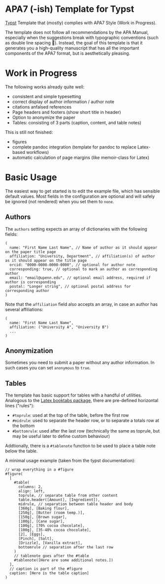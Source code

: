 # APA7 (-ish) Template for Typst

[Typst](https://typst.app/) Template that (mostly) complies with APA7 Style (Work in Progress).

The template does not follow all recommendations by the APA Manual, especially when the suggestions break with typographic conventions (such as double line spacing :vomiting_face:). Instead, the goal of this template is that it generates you a high-quality manuscript that has all the important components of the APA7 format, but is aesthetically pleasing.

# Work in Progress

The following works already quite well:

- consistent and simple typesetting
- correct display of author information / author note
- citations anfalsed references
- Page headers and footers (show short title in header)
- Option to anonymize the paper
- Tables: consisting of 3 parts (caption, content, and table notes)

This is still not finished:

- figures
- complete pandoc integration (template for pandoc to replace Latex-based workflows)
- automatic calculation of page margins (like memoir-class for Latex)

# Basic Usage

The easiest way to get started is to edit the example file, which has sensible default values. Most fields in the configuration are optional and will safely be ignored (not rendered) when you set them to `none`.

## Authors

The `authors` setting expects an array of dictionaries with the following fields:

```typst
(
  name: "First Name Last Name", // Name of author as it should appear on the paper title page
  affiliation: "University, Department", // affiliation(s) of author as it should appear on the title page
  orcid: "0000-0000-0000-0000", // optional for author note
  corresponding: true, // optional to mark an author as corresponding author
  email: "email@upenn.edu", // optional email address, required if author is corresponding
  postal: "Longer string", // optional postal address for corresponding author
)
```

Note that the `affiliation` field also accepts an array, in case an author has several affiliations:


```typst
(
  name: "First Name Last Name",
  affiliation: ("University A", "University B")
  ...
)
```

## Anonymization

Sometimes you need to submit a paper without any author information. In such cases you can set `anonymous` to `true`.

## Tables

The template has basic support for tables with a handful of utilities. Analogous to the [Latex booktabs package](https://ctan.org/pkg/booktabs), there are pre-defined horizontal lines ("rules"):

- `#toprule`: used at the top of the table, before the first row
- `#midrule`: used to separate the header row, or to separate a totals row at the bottom
- `#bottomrule`: used after the last row (technically the same as toprule, but may be useful later to define custom behaviour)

Addtionally, there is a `#tablenote` function to be used to place a table note below the table.

A minimal usage example (taken from the typst documentation):

```typst
// wrap everything in a #figure
#figure(
  [
    #table(
      columns: 2,
      align: left,
      toprule, // separate table from other content
      table.header([Amount], [Ingredient]),
      midrule, // separation between table header and body
      [360g], [Baking flour],
      [250g], [Butter (room temp.)],
      [150g], [Brown sugar],
      [100g], [Cane sugar],
      [100g], [70% cocoa chocolate],
      [100g], [35-40% cocoa chocolate],
      [2], [Eggs],
      [Pinch], [Salt],
      [Drizzle], [Vanilla extract],
      bottomrule // separation after the last row
    )
    // tablenote goes after the #table
    #tablenote([Here are some additional notes.])
  ],
  // caption is part of the #figure
  caption: [Here is the table caption]
)
```